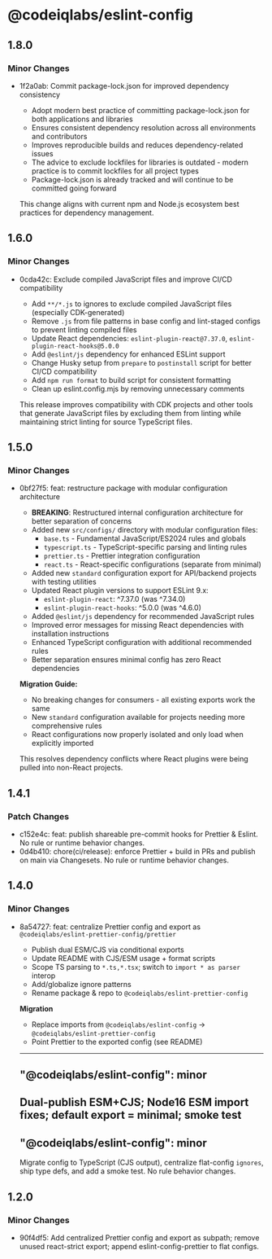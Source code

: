 # @codeiqlabs/eslint-config

## 1.8.0

### Minor Changes

- 1f2a0ab: Commit package-lock.json for improved dependency consistency
  - Adopt modern best practice of committing package-lock.json for both applications and libraries
  - Ensures consistent dependency resolution across all environments and contributors
  - Improves reproducible builds and reduces dependency-related issues
  - The advice to exclude lockfiles for libraries is outdated - modern practice is to commit
    lockfiles for all project types
  - Package-lock.json is already tracked and will continue to be committed going forward

  This change aligns with current npm and Node.js ecosystem best practices for dependency
  management.

## 1.6.0

### Minor Changes

- 0cda42c: Exclude compiled JavaScript files and improve CI/CD compatibility
  - Add `**/*.js` to ignores to exclude compiled JavaScript files (especially CDK-generated)
  - Remove `.js` from file patterns in base config and lint-staged configs to prevent linting
    compiled files
  - Update React dependencies: `eslint-plugin-react@7.37.0`, `eslint-plugin-react-hooks@5.0.0`
  - Add `@eslint/js` dependency for enhanced ESLint support
  - Change Husky setup from `prepare` to `postinstall` script for better CI/CD compatibility
  - Add `npm run format` to build script for consistent formatting
  - Clean up eslint.config.mjs by removing unnecessary comments

  This release improves compatibility with CDK projects and other tools that generate JavaScript
  files by excluding them from linting while maintaining strict linting for source TypeScript files.

## 1.5.0

### Minor Changes

- 0bf27f5: feat: restructure package with modular configuration architecture
  - **BREAKING**: Restructured internal configuration architecture for better separation of concerns
  - Added new `src/configs/` directory with modular configuration files:
    - `base.ts` - Fundamental JavaScript/ES2024 rules and globals
    - `typescript.ts` - TypeScript-specific parsing and linting rules
    - `prettier.ts` - Prettier integration configuration
    - `react.ts` - React-specific configurations (separate from minimal)
  - Added new `standard` configuration export for API/backend projects with testing utilities
  - Updated React plugin versions to support ESLint 9.x:
    - `eslint-plugin-react`: ^7.37.0 (was ^7.34.0)
    - `eslint-plugin-react-hooks`: ^5.0.0 (was ^4.6.0)
  - Added `@eslint/js` dependency for recommended JavaScript rules
  - Improved error messages for missing React dependencies with installation instructions
  - Enhanced TypeScript configuration with additional recommended rules
  - Better separation ensures minimal config has zero React dependencies

  **Migration Guide:**
  - No breaking changes for consumers - all existing exports work the same
  - New `standard` configuration available for projects needing more comprehensive rules
  - React configurations now properly isolated and only load when explicitly imported

  This resolves dependency conflicts where React plugins were being pulled into non-React projects.

## 1.4.1

### Patch Changes

- c152e4c: feat: publish shareable pre-commit hooks for Prettier & Eslint. No rule or runtime
  behavior changes.
- 0d4b410: chore(ci/release): enforce Prettier + build in PRs and publish on main via Changesets. No
  rule or runtime behavior changes.

## 1.4.0

### Minor Changes

- 8a54727: feat: centralize Prettier config and export as
  `@codeiqlabs/eslint-prettier-config/prettier`
  - Publish dual ESM/CJS via conditional exports
  - Update README with CJS/ESM usage + format scripts
  - Scope TS parsing to `*.ts,*.tsx`; switch to `import * as parser` interop
  - Add/globalize ignore patterns
  - Rename package & repo to `@codeiqlabs/eslint-prettier-config`

  **Migration**
  - Replace imports from `@codeiqlabs/eslint-config` → `@codeiqlabs/eslint-prettier-config`
  - Point Prettier to the exported config (see README)

  ***

  ## "@codeiqlabs/eslint-config": minor

  ## Dual-publish ESM+CJS; Node16 ESM import fixes; default export = minimal; smoke test

  ## "@codeiqlabs/eslint-config": minor

  Migrate config to TypeScript (CJS output), centralize flat-config `ignores`, ship type defs, and
  add a smoke test. No rule behavior changes.

## 1.2.0

### Minor Changes

- 90f4df5: Add centralized Prettier config and export as subpath; remove unused react-strict export;
  append eslint-config-prettier to flat configs.
